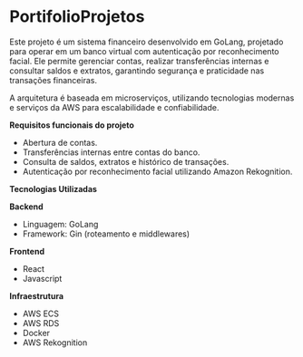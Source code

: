 # PortifolioProjetos

Este projeto é um sistema financeiro desenvolvido em GoLang, projetado para operar em um banco virtual com autenticação por reconhecimento facial. Ele permite gerenciar contas, realizar transferências internas e consultar saldos e extratos, garantindo segurança e praticidade nas transações financeiras.

A arquitetura é baseada em microserviços, utilizando tecnologias modernas e serviços da AWS para escalabilidade e confiabilidade.

**Requisitos funcionais do projeto**
- Abertura de contas.
- Transferências internas entre contas do banco.
- Consulta de saldos, extratos e histórico de transações.
- Autenticação por reconhecimento facial utilizando Amazon Rekognition.

**Tecnologias Utilizadas**

**Backend**
- Linguagem: GoLang
- Framework: Gin (roteamento e middlewares)

**Frontend**
- React
- Javascript

**Infraestrutura**
- AWS ECS
- AWS RDS
- Docker
- AWS Rekognition

